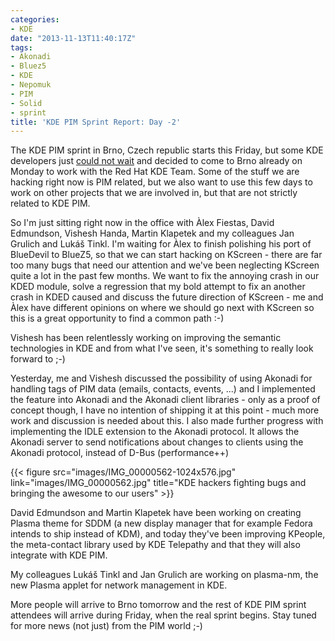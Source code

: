 ```yaml
---
categories:
- KDE
date: "2013-11-13T11:40:17Z"
tags:
- Akonadi
- Bluez5
- KDE
- Nepomuk
- PIM
- Solid
- sprint
title: 'KDE PIM Sprint Report: Day -2'
---
```

The KDE PIM sprint in Brno, Czech republic starts this Friday, but some KDE developers just [could not wait](http://www.afiestas.org/going-to-brno-for-a-week-of-awesome) and decided to come to Brno already on Monday to work with the Red Hat KDE Team. Some of the stuff we are hacking right now is PIM related, but we also want to use this few days to work on other projects that we are involved in, but that are not strictly related to KDE PIM.

So I'm just sitting right now in the office with Àlex Fiestas, David Edmundson, Vishesh Handa, Martin Klapetek and my colleagues Jan Grulich and Lukáš Tinkl. I'm waiting for Àlex to finish polishing his port of BlueDevil to BlueZ5, so that we can start hacking on KScreen - there are far too many bugs that need our attention and we've been neglecting KScreen quite a lot in the past few months. We want to fix the annoying crash in our KDED module, solve a regression that my bold attempt to fix an another crash in KDED caused and discuss the future direction of KScreen - me and Àlex have different opinions on where we should go next with KScreen so this is a great opportunity to find a common path :-)

Vishesh has been relentlessly working on improving the semantic technologies in KDE and from what I've seen, it's something to really look forward to ;-)

Yesterday, me and Vishesh discussed the possibility of using Akonadi for handling tags of PIM data (emails, contacts, events, ...) and I implemented the feature into Akonadi and the Akonadi client libraries - only as a proof of concept though, I have no intention of shipping it at this point - much more work and discussion is needed about this. I also made further progress with implementing the IDLE extension to the Akonadi protocol. It allows the Akonadi server to send notifications about changes to clients using the Akonadi protocol, instead of D-Bus (performance++)

{{< figure src="images/IMG_00000562-1024x576.jpg" link="images/IMG_00000562.jpg" title="KDE hackers fighting bugs and bringing the awesome to our users" >}}

David Edmundson and Martin Klapetek have been working on creating Plasma theme for SDDM (a new display manager that for example Fedora intends to ship instead of KDM), and today they've been improving KPeople, the meta-contact library used by KDE Telepathy and that they will also integrate with KDE PIM.

My colleagues Lukáš Tinkl and Jan Grulich are working on plasma-nm, the new Plasma applet for network management in KDE.

More people will arrive to Brno tomorrow and the rest of KDE PIM sprint attendees will arrive during Friday, when the real sprint begins. Stay tuned for more news (not just) from the PIM world ;-)
